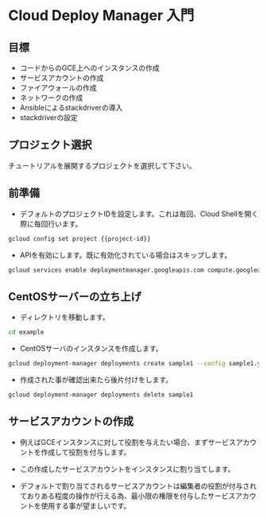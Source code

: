 # Cloud Deploy Manager 入門

## 目標

+ コードからのGCE上へのインスタンスの作成
+ サービスアカウントの作成
+ ファイアウォールの作成
+ ネットワークの作成
+ Ansibleによるstackdriverの導入
+ stackdriverの設定

## プロジェクト選択

チュートリアルを展開するプロジェクトを選択して下さい。

<walkthrough-project-setup></walkthrough-project-setup>

## 前準備

- デフォルトのプロジェクトIDを設定します。これは毎回、Cloud Shellを開く際に毎回行います。

```sh
gcloud config set project {{project-id}}
```

- APIを有効にします。既に有効化されている場合はスキップします。

```sh
gcloud services enable deploymentmanager.googleapis.com compute.googleapis.com
```

## CentOSサーバーの立ち上げ

<walkthrough-editor-open-file filePath="example/sample2.yaml"></walkthrough-editor-open-file>

- ディレクトリを移動します。

```sh
cd example
```


- CentOSサーバのインスタンスを作成します。

```sh
gcloud deployment-manager deployments create sample1 --config sample1.yaml
```


- 作成された事が確認出来たら後片付けをします。

```sh
gcloud deployment-manager deployments delete sample1
```

## サービスアカウントの作成

- 例えばGCEインスタンスに対して役割を与えたい場合、まずサービスアカウントを作成して役割を付与します。

- この作成したサービスアカウントをインスタンスに割り当てします。

- デフォルトで割り当てされるサービスアカウントは編集者の役割が付与されておりある程度の操作が行える為、最小限の権限を付与したサービスアカウントを使用する事が望ましいです。
